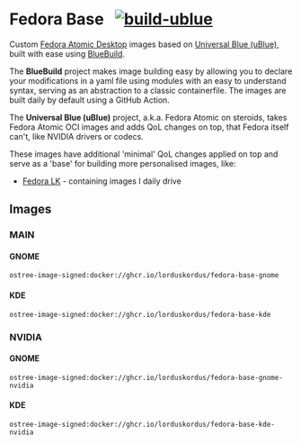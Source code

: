 # Fedora Base &nbsp; [![build-ublue](https://github.com/lorduskordus/fedora-base/actions/workflows/build.yml/badge.svg)](https://github.com/lorduskordus/fedora-base/actions/workflows/build.yml)

Custom [Fedora Atomic Desktop](https://fedoraproject.org/atomic-desktops/) images based on [Universal Blue (uBlue)](https://universal-blue.org/), built with ease using [BlueBuild](https://blue-build.org/).

The **BlueBuild** project makes image building easy by allowing you to declare your modifications in a yaml file using modules with an easy to understand syntax, serving as an abstraction to a classic containerfile. The images are built daily by default using a GitHub Action.

The **Universal Blue (uBlue)** project, a.k.a. Fedora Atomic on steroids, takes Fedora Atomic OCI images and adds QoL changes on top, that Fedora itself can't, like NVIDIA drivers or codecs.

These images have additional 'minimal' QoL changes applied on top and serve as a 'base' for building more personalised images, like:

* [Fedora LK](https://github.com/lorduskordus/fedora-lk) - containing images I daily drive

## Images

### MAIN

#### GNOME
```
ostree-image-signed:docker://ghcr.io/lorduskordus/fedora-base-gnome
```
#### KDE
```
ostree-image-signed:docker://ghcr.io/lorduskordus/fedora-base-kde
```
### NVIDIA

#### GNOME
```
ostree-image-signed:docker://ghcr.io/lorduskordus/fedora-base-gnome-nvidia
```
#### KDE
```
ostree-image-signed:docker://ghcr.io/lorduskordus/fedora-base-kde-nvidia
```